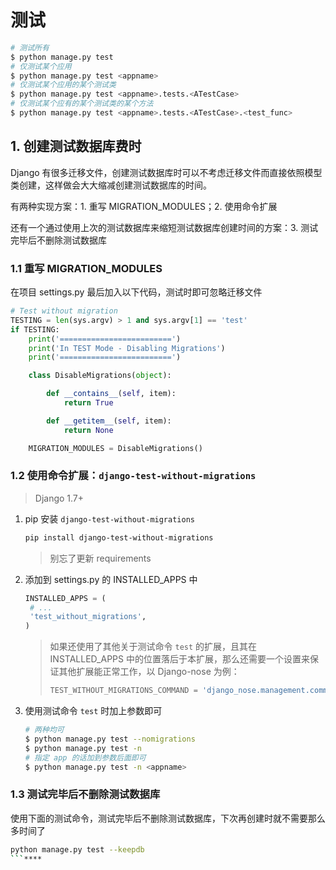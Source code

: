 # 测试

```sh
# 测试所有
$ python manage.py test
# 仅测试某个应用
$ python manage.py test <appname>
# 仅测试某个应用的某个测试类
$ python manage.py test <appname>.tests.<ATestCase>
# 仅测试某个应有的某个测试类的某个方法
$ python manage.py test <appname>.tests.<ATestCase>.<test_func>
```

## 1. 创建测试数据库费时

Django 有很多迁移文件，创建测试数据库时可以不考虑迁移文件而直接依照模型类创建，这样做会大大缩减创建测试数据库的时间。

有两种实现方案：1. 重写 MIGRATION_MODULES；2. 使用命令扩展

还有一个通过使用上次的测试数据库来缩短测试数据库创建时间的方案：3. 测试完毕后不删除测试数据库

### 1.1 重写 MIGRATION_MODULES

在项目 settings.py 最后加入以下代码，测试时即可忽略迁移文件

```py
# Test without migration
TESTING = len(sys.argv) > 1 and sys.argv[1] == 'test'
if TESTING:
    print('=========================')
    print('In TEST Mode - Disabling Migrations')
    print('=========================')

    class DisableMigrations(object):

        def __contains__(self, item):
            return True

        def __getitem__(self, item):
            return None

    MIGRATION_MODULES = DisableMigrations()
```

### 1.2 使用命令扩展：`django-test-without-migrations`

> Django 1.7+

1. pip 安装 `django-test-without-migrations`

   ```sh
   pip install django-test-without-migrations
   ```

   > 别忘了更新 requirements

2. 添加到 settings.py 的 INSTALLED_APPS 中

   ```py
   INSTALLED_APPS = (
    # ...
    'test_without_migrations',
   )
   ```

   > 如果还使用了其他关于测试命令 `test` 的扩展，且其在 INSTALLED_APPS 中的位置落后于本扩展，那么还需要一个设置来保证其他扩展能正常工作，以 Django-nose 为例：
   > 
   > ```py
   > TEST_WITHOUT_MIGRATIONS_COMMAND = 'django_nose.management.commands.test.Command'
   > ```

3. 使用测试命令 `test` 时加上参数即可
   ```sh
   # 两种均可
   $ python manage.py test --nomigrations
   $ python manage.py test -n
   # 指定 app 的话加到参数后面即可
   $ python manage.py test -n <appname>
   ```

### 1.3 测试完毕后不删除测试数据库

使用下面的测试命令，测试完毕后不删除测试数据库，下次再创建时就不需要那么多时间了

```bash
python manage.py test --keepdb
```****